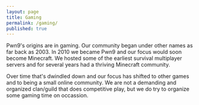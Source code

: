 ```yaml
---
layout: page
title: Gaming
permalink: /gaming/
published: true
---
```


Pwn9's origins are in gaming. Our community began under other names as far back as 2003. In 2010 we became Pwn9 and our focus would soon become Minecraft. We hosted some of the earliest survival multiplayer servers and for several years had a thriving Minecraft community.

Over time that's dwindled down and our focus has shifted to other games and to being a small online community. We are not a demanding and organized clan/guild that does competitive play, but we do try to organize some gaming time on occassion.  
